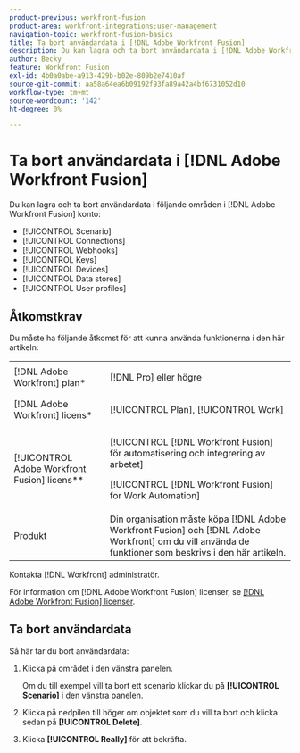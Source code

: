```yaml
---
product-previous: workfront-fusion
product-area: workfront-integrations;user-management
navigation-topic: workfront-fusion-basics
title: Ta bort användardata i [!DNL Adobe Workfront Fusion]
description: Du kan lagra och ta bort användardata i [!DNL Adobe Workfront Fusion] konto.
author: Becky
feature: Workfront Fusion
exl-id: 4b0a0abe-a913-429b-b02e-809b2e7410af
source-git-commit: aa58a64ea6b09192f93fa89a42a4bf6731052d10
workflow-type: tm+mt
source-wordcount: '142'
ht-degree: 0%

---
```


# Ta bort användardata i [!DNL Adobe Workfront Fusion]

Du kan lagra och ta bort användardata i följande områden i [!DNL Adobe Workfront Fusion] konto:

* [!UICONTROL Scenario]
* [!UICONTROL Connections]
* [!UICONTROL Webhooks]
* [!UICONTROL Keys]
* [!UICONTROL Devices]
* [!UICONTROL Data stores]
* [!UICONTROL User profiles]

## Åtkomstkrav

Du måste ha följande åtkomst för att kunna använda funktionerna i den här artikeln:

<table style="table-layout:auto"> 
 <col> 
 <col> 
 <tbody> 
  <tr> 
    <td role="rowheader">[!DNL Adobe Workfront] plan*</td> 
   <td> <p>[!DNL Pro] eller högre</p> </td> 
  </tr> 
  <tr data-mc-conditions=""> 
   <td role="rowheader">[!DNL Adobe Workfront] licens*</td> 
   <td> <p>[!UICONTROL Plan], [!UICONTROL Work]</p> </td> 
  </tr> 
  <tr> 
   <td role="rowheader">[!UICONTROL Adobe Workfront Fusion] licens**</td> 
   <td> <p>[!UICONTROL [!DNL Workfront Fusion] för automatisering och integrering av arbetet] </p><p>[!UICONTROL [!DNL Workfront Fusion] for Work Automation]</p>   </td> 
  </tr> 
  <tr> 
   <td role="rowheader">Produkt</td> 
   <td>Din organisation måste köpa [!DNL Adobe Workfront Fusion] och [!DNL Adobe Workfront] om du vill använda de funktioner som beskrivs i den här artikeln.</td> 
  </tr> 
 </tbody> 
</table>

Kontakta [!DNL Workfront] administratör.

För information om [!DNL Adobe Workfront Fusion] licenser, se [[!DNL Adobe Workfront Fusion] licenser](../../workfront-fusion/get-started/license-automation-vs-integration.md).

## Ta bort användardata

Så här tar du bort användardata:

1. Klicka på området i den vänstra panelen.

   Om du till exempel vill ta bort ett scenario klickar du på **[!UICONTROL Scenario]** i den vänstra panelen.

1. Klicka på nedpilen till höger om objektet som du vill ta bort och klicka sedan på **[!UICONTROL Delete]**.
1. Klicka **[!UICONTROL Really]** för att bekräfta.
